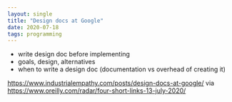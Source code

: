 ```yaml
---
layout: single
title: "Design docs at Google"
date: 2020-07-18
tags: programming
---
```

- write design doc before implementing
- goals, design, alternatives
- when to write a design doc (documentation vs overhead of creating it)

https://www.industrialempathy.com/posts/design-docs-at-google/
via https://www.oreilly.com/radar/four-short-links-13-july-2020/
